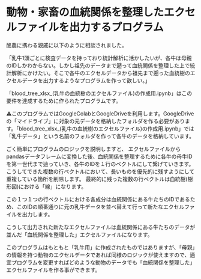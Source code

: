 # 動物・家畜の血統関係を整理したエクセルファイルを出力するプログラム

酪農に携わる親戚に以下のように相談されました。

「乳牛1頭ごとに検査データを持っており統計解析に活かしたいが、各牛は母親のIDしかわからない。しかし祖先のデータまで遡って血統関係を整理した上で統計解析にかけたい。そこで各牛のエクセルデータから祖先まで遡った血統樹のエクセルデータを出力するようなプログラムを作って欲しい。」

「blood_tree_xlsx_(乳牛の血統樹のエクセルファイル)の作成用.ipynb」はこの要件を達成するために作られたプログラムです。

⚠︎このプログラムではGoogleColabとGoogleDriveを利用します。GoogleDriveの「マイドライブ」に対象の元データを格納したフォルダを作る必要があります。「blood_tree_xlsx_(乳牛の血統樹のエクセルファイル)の作成用.ipynb」では「乳牛データ」という名前のフォルダを作って各牛のデータを格納しています。

ごく簡単にプログラムのロジックを説明しますと、
エクセルファイルからpandasデータフレームに変換した後、血統関係を整理するために各牛の母牛IDを第一世代まで辿っていき、各牛のIDを１行のベクトルにして繋げていきます。こうしてできた複数の行ベクトルにおいて、長いものを優先的に残すようにして重複している箇所を削除します。
最終的に残った複数の行ベクトルは血統樹(樹形図)における「線」になります。

この１つ１つの行ベクトルにおける各成分は血統関係にある牛たちのIDであるため、このIDの順番通りに元の乳牛データを並べ替えて行って新たなエクセルファイルを出力します。

こうして出力された新たなエクセルファイルは血統関係にある牛たちのデータが並んだ「血統関係を整理した」エクセルファイルになります。

このプログラムはもともと「乳牛用」に作成されたものではありますが、「母親」の情報を持つ動物のエクセルデータであれば同様のロジックが使えますので、適宜プログラムを変更すればどのような動物のデータでも「血統関係を整理した」エクセルファイルを作る事ができます。
